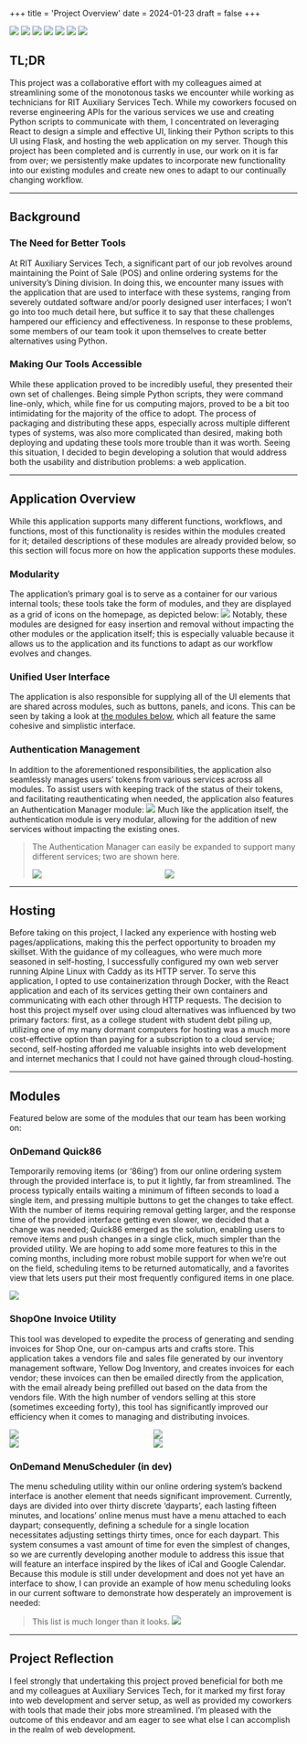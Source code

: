 +++
title = 'Project Overview'
date = 2024-01-23
draft = false
+++
<div class="technologies">
	<a title="JavaScript"><img src="/technologies-logos/javascript.png"></a>
	<a title="ReactJS"><img src="/technologies-logos/reactjs.png"></a>
	<a title="Python"><img src="/technologies-logos/python.png"></a>
	<a title="Flask"><img src="/technologies-logos/flask.png"></a>
	<a title="Linux"><img src="/technologies-logos/linux.png"></a>
	<a title="Docker"><img src="/technologies-logos/docker.png"></a>
	<a title="Caddy"><img src="/technologies-logos/caddy.png"></a>
</div>

## TL;DR
This project was a collaborative effort with my colleagues aimed at streamlining some of the monotonous tasks we encounter while working as technicians for RIT Auxiliary Services Tech. While my coworkers focused on reverse engineering APIs for the various services we use and creating Python scripts to communicate with them, I concentrated on leveraging React to design a simple and effective UI, linking their Python scripts to this UI using Flask, and hosting the web application on my server. Though this project has been completed and is currently in use, our work on it is far from over; we persistently make updates to incorporate new functionality into our existing modules and create new ones to adapt to our continually changing workflow. 

---

## Background
### The Need for Better Tools
At RIT Auxiliary Services Tech, a significant part of our job revolves around maintaining the 
Point of Sale (POS) and online ordering systems for the university’s Dining division. In doing this, we encounter many issues with the application that are used to interface with these systems, ranging from severely outdated software and/or poorly designed user interfaces; I won’t go into too much detail here, but suffice it to say that these challenges hampered our efficiency and effectiveness. In response to these problems, some members of our team took it upon themselves to create better alternatives using Python. 

### Making Our Tools Accessible
While these application proved to be incredibly useful, they presented their own set of challenges. Being simple Python scripts, they were command line-only, which, while fine for us computing majors, proved to be a bit too intimidating for the majority of the office to adopt. The process of packaging and distributing these apps, especially across multiple different types of systems, was also more complicated than desired, making both deploying and updating these tools more trouble than it was worth. Seeing this situation, I decided to begin developing a solution that would address both the usability and distribution problems: a web application.

---

## Application Overview
While this application supports many different functions, workflows, and functions, most of this functionality is resides within the modules created for it; detailed descriptions of these modules are already provided below, so this section will focus more on how the application supports these modules. 

### Modularity
The application’s primary goal is to serve as a container for our various internal tools; these tools take the form of modules, and they are displayed as a grid of icons on the homepage, as depicted below: 
<img src="/media/ritasp/home.png">
Notably, these modules are designed for easy insertion and removal without impacting the other modules or the application itself; this is especially valuable because it allows us to the application and its functions to adapt as our workflow evolves and changes.

### Unified User Interface
The application is also responsible for supplying all of the UI elements that are shared across modules, such as buttons, panels, and icons. This can be seen by taking a look at [the modules below](#modules), which all feature the same cohesive and simplistic interface. 

### Authentication Management
In addition to the aforementioned responsibilities, the application also seamlessly manages users’ tokens from various services across all modules. To assist users with keeping track of the status of their tokens, and facilitating reauthenticating when needed, the application also features an Authentication Manager module:
<img src="/media/ritasp/authentication-manager.png">
Much like the application itself, the authentication module is very modular, allowing for the addition of new services without impacting the existing ones.  
>The Authentication Manager can easily be expanded to support many different services; two are shown here.
><div style="display: grid; grid-template-columns: 1fr 1fr">
>	<img src="/media/ritasp/rguest-auth.png">
>	<img src="/media/ritasp/ydi-auth.png">
></div>

---

## Hosting
Before taking on this project, I lacked any experience with hosting web pages/applications, making this the perfect opportunity to broaden my skillset. With the guidance of my colleagues, who were much more seasoned in self-hosting, I successfully configured my own web server running Alpine Linux with Caddy as its HTTP server. To serve this application, I opted to use containerization through Docker, with the React application and each of its services getting their own containers and communicating with each other through HTTP requests. The decision to host this project myself over using cloud alternatives was influenced by two primary factors: first, as a college student with student debt piling up, utilizing one of my many dormant computers for hosting was a much more cost-effective option than paying for a subscription to a cloud service; second, self-hosting afforded me valuable insights into web development and internet mechanics that I could not have gained through cloud-hosting. 

---

## Modules
Featured below are some of the modules that our team has been working on:
### OnDemand Quick86
Temporarily removing items (or ‘86ing’) from our online ordering system through the provided interface is, to put it lightly, far from streamlined. The process typically entails waiting a minimum of fifteen seconds to load a single item, and pressing multiple buttons to get the changes to take effect. With the number of items requiring removal getting larger, and the response time of the provided interface getting even slower, we decided that a change was needed; Quick86 emerged as the solution, enabling users to remove items and push changes in a single click, much simpler than the provided utility. We are hoping to add some more features to this in the coming months, including more robust mobile support for when we’re out on the field, scheduling items to be returned automatically, and a favorites view that lets users put their most frequently configured items in one place.  

<img src="/media/ritasp/quick86/quick86.png">

### ShopOne Invoice Utility
This tool was developed to expedite the process of generating and sending invoices for Shop One, our on-campus arts and crafts store. This application takes a vendors file and sales file generated by our inventory management software, Yellow Dog Inventory, and creates invoices for each vendor; these invoices can then be emailed directly from the application, with the email already being prefilled out based on the data from the vendors file. With the high number of vendors selling at this store (sometimes exceeding forty), this tool has significantly improved our efficiency when it comes to managing and distributing invoices.  
<div style="display: grid; grid-template-columns: 1fr 1fr; grid-template-rows: 1fr 1fr">
	<img src="/media/ritasp/shop-one-invoice-utility/initial.png">
	<img src="/media/ritasp/shop-one-invoice-utility/selecting-file.png">
	<img src="/media/ritasp/shop-one-invoice-utility/invoices-generated.png">
	<img src="/media/ritasp/shop-one-invoice-utility/email-generated.png">
</div>

### OnDemand MenuScheduler (in dev)
The menu scheduling utility within our online ordering system’s backend interface is another element that needs significant improvement. Currently, days are divided into over thirty discrete ‘dayparts’, each lasting fifteen minutes, and locations’ online menus must have a menu attached to each daypart; consequently, defining a schedule for a single location necessitates adjusting settings thirty times, once for each daypart. This system consumes a vast amount of time for even the simplest of changes, so we are currently developing another module to address this issue that will feature an interface inspired by the likes of iCal and Google Calendar. Because this module is still under development and does not yet have an interface to show, I can provide an example of how menu scheduling looks in our current software to demonstrate how desperately an improvement is needed:
>This list is much longer than it looks.
><img src="/media/ritasp/od-sucks.png">

---

## Project Reflection
I feel strongly that undertaking this project proved beneficial for both me and my colleagues at Auxiliary Services Tech, for it marked my first foray into web development and server setup, as well as provided my coworkers with tools that made their jobs more streamlined. I’m pleased with the outcome of this endeavor and am eager to see what else I can accomplish in the realm of web development.